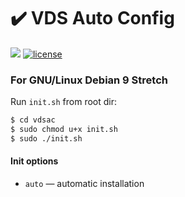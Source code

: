 # ✔️ VDS Auto Config

![](https://img.shields.io/badge/version-1.0.0-green.svg?style=flat) [![license](https://img.shields.io/badge/license-MIT-red.svg?style=flat)](https://github.com/koddr/vdsac/blob/master/LICENSE.md)

### For GNU/Linux Debian 9 Stretch

Run `init.sh` from root dir:
```bash
$ cd vdsac
$ sudo chmod u+x init.sh
$ sudo ./init.sh
```
#### Init options

* `auto` — automatic installation
